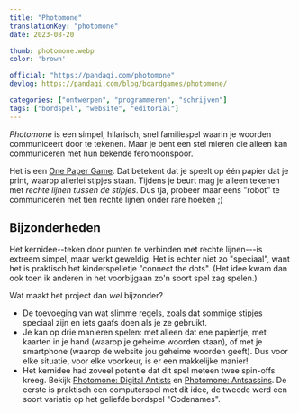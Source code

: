 ```yaml
---
title: "Photomone"
translationKey: "photomone"
date: 2023-08-20

thumb: photomone.webp
color: 'brown'

official: "https://pandaqi.com/photomone"
devlog: https://pandaqi.com/blog/boardgames/photomone/

categories: ["ontwerpen", "programmeren", "schrijven"]
tags: ["bordspel", "website", "editorial"]
---
```


_Photomone_ is een simpel, hilarisch, snel familiespel waarin je woorden communiceert door te tekenen. Maar je bent een stel mieren die alleen kan communiceren met hun bekende feromoonspoor.

Het is een [One Paper Game](/nl/ontwerpen/bordspel/one-paper-games). Dat betekent dat je speelt op één papier dat je print, waarop allerlei stipjes staan. Tijdens je beurt mag je alleen tekenen met _rechte lijnen tussen de stipjes_. Dus tja, probeer maar eens "robot" te communiceren met tien rechte lijnen onder rare hoeken ;)

## Bijzonderheden

Het kernidee--teken door punten te verbinden met rechte lijnen---is extreem simpel, maar werkt geweldig. Het is echter niet zo "speciaal", want het is praktisch het kinderspelletje "connect the dots". (Het idee kwam dan ook toen ik anderen in het voorbijgaan zo'n soort spel zag spelen.)

Wat maakt het project dan _wel_ bijzonder?

* De toevoeging van wat slimme regels, zoals dat sommige stipjes speciaal zijn en iets gaafs doen als je ze gebruikt.
* Je kan op drie manieren spelen: met alleen dat ene papiertje, met kaarten in je hand (waarop je geheime woorden staan), of met je smartphone (waarop de website jou geheime woorden geeft). Dus voor elke situatie, voor elke voorkeur, is er een makkelijke manier!
* Het kernidee had zoveel potentie dat dit spel meteen twee spin-offs kreeg. Bekijk [Photomone: Digital Antists](/nl/ontwerpen/bordspel/photomone-digital-antists) en [Photomone: Antsassins](/nl/ontwerpen/bordspel/photomone-antsassins). De eerste is praktisch een computerspel met dit idee, de tweede werd een soort variatie op het geliefde bordspel "Codenames".
